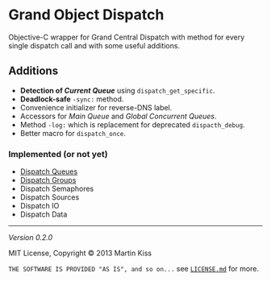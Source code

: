 # Grand Object Dispatch

Objective-C wrapper for Grand Central Dispatch with method for every single dispatch call and with some useful additions.

## Additions

  - **Detection of _Current Queue_** using `dispatch_get_specific`.
  - **Deadlock-safe** `-sync:` method.
  - Convenience initializer for reverse-DNS label.
  - Accessors for _Main Queue_ and _Global Concurrent Queues_.
  - Method `-log:` which is replacement for deprecated `dispacth_debug`.
  - Better macro for `dispatch_once`.

### Implemented (or not yet)

  - [Dispatch Queues][1]
  - [Dispatch Groups][2]
  - Dispatch Semaphores
  - Dispatch Sources
  - Dispatch IO
  - Dispatch Data


---
_Version 0.2.0_

MIT License, Copyright © 2013 Martin Kiss

`THE SOFTWARE IS PROVIDED "AS IS", and so on...` see [`LICENSE.md`][7] for more.

[1]: Sources/GODQueue.h
[2]: Sources/GODGroup.h
[7]: LICENSE.md